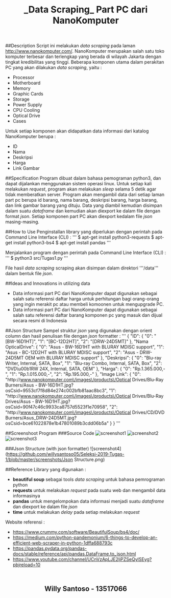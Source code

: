 <h1 align="center">
  <br>
  _Data Scraping_ Part PC dari NanoKomputer
  <br>
  <br>
</h1>


##Description
Script ini melakukan _data scraping_ pada laman http://www.nanokomputer.com/. NanoKomputer merupakan salah satu toko komputer terbesar dan terlengkap yang berada di wilayah Jakarta dengan tingkat kredibilitas yang tinggi. Beberapa komponen utama dalam perakitan PC yang akan dilakukan _data scraping_, yaitu :
- Processor
- Motherboard
- Memory
- Graphic Cards
- Storage
- Power Supply
- CPU Cooling
- Optical Drive
- Cases

Untuk setiap komponen akan didapatkan data informasi dari katalog NanoKomputer berupa :
- ID
- Nama
- Deskripsi
- Harga
- Link Gambar


##Specification
Program dibuat dalam bahasa pemograman python3, dan dapat dijalankan menggunakan sistem operasi linux. Untuk setiap kali melakukan _request_, program akan melakukan _sleep_ selama 5 detik agar tidak memberatkan server. Program akan mengambil data dari setiap laman part pc berupa id barang, nama barang, deskripsi barang, harga barang, dan link gambar barang yang dituju. Data yang diambil kemudian disimpan dalam suatu _dataframe_ dan kemudian akan diexport ke dalam file dengan format _json_. Setiap komponen part PC akan diexport kedalam file _json_ masing-masing.


##How to Use
Penginstallan library yang diperlukan dengan perintah pada Command Line Interface (CLI) :
'''
$ apt-get install python3-requests
$ apt-get install python3-bs4
$ apt-get install pandas
'''

Menjalankan program dengan perintah pada Command Line Interface (CLI) :
'''
$ python3 src/Tugas1.py
'''

File hasil _data scraping_ scraping akan disimpan dalam direktori '''/data''' dalam bentuk file _json_.


##Ideas and Innovations in utilizing data
- Data informasi part PC dari NanoKomputer dapat digunakan sebagai salah satu referensi daftar harga untuk perhitungan bagi orang-orang yang ingin merakit pc atau membeli komoonen untuk mengupgrade PC.
- Data informasi part PC dari NanoKomputer dapat digunakan sebagai salah satu referensi daftar barang komponen pc yang masuk dan dijual secara resmi di Indonesia


##Json Structure
Sampel struktur _json_ yang digunakan dengan orient column dan hasil penulisan file dengan _json_ formatter :
'''
{
    "ID": {
        "0": "[BW-16D1HT]",
        "1": "[BC-12D2HT]",
        "2": "[DRW-24D5MT]"
    },
    "Nama OpticalDrive": {
        "0": "Asus - BW-16D1HT with BLURAY MDISC support",
        "1": "Asus - BC-12D2HT with BLURAY MDISC support",
        "2": "Asus - DRW-24D5MT OEM with BLURAY MDISC support"
    },
    "Deskripsi": {
        "0": "Blu-ray Writer, Internal, SATA, Box",
        "1": "Blu-ray Combo, Internal, SATA, Box",
        "2": "DVD\u00b1RW 24X, Internal, SATA, OEM"
    },
    "Harga": {
        "0": "Rp.1.365.000,-",
        "1": "Rp.1.015.000,-",
        "2": "Rp.195.000,-"
    },
    "Image Link": {
        "0": "http:\/\/www.nanokomputer.com\/images\/products\/Optical Drives\/Blu-Ray Burners\/Asus - BW-16D1HT.jpg?osCsid=9553cf7f8d84e274c002bfb81aac8bc3",
        "1": "http:\/\/www.nanokomputer.com\/images\/products\/Optical Drives\/Blu-Ray Drives\/Asus - BW-16D1HT.jpg?osCsid=90f47c46c9933ca8757d5523f1e70958",
        "2": "http:\/\/www.nanokomputer.com\/images\/products\/Optical Drives\/CD\/DVD Burners\/Asus_DRW-24D5MT.jpg?osCsid=bce61022878e1b47801089b3cdd06b5a"
    }
}
'''


##Screenshoot Program
###Source Code
![screenshot1](https://github.com/willysantoso05/Seleksi-2019-Tugas-1/blob/master/screenshots/Code1.png)
![screenshot2](https://github.com/willysantoso05/Seleksi-2019-Tugas-1/blob/master/screenshots/Code2.png)
![screenshot3](https://github.com/willysantoso05/Seleksi-2019-Tugas-1/blob/master/screenshots/Code3.png)

###Json Structure (with json formatter)
![screenshot4](https://github.com/willysantoso05/Seleksi-2019-Tugas-1/blob/master/screenshots/Json Structure.png)


##Reference
Library yang digunakan :
- __beautiful soup__  sebagai tools _data scraping_ untuk bahasa pemrograman python
- __requests__  untuk melakukan _request_ pada suatu web dan mengambil data informasinya  
- __pandas__  untuk mengelompokan data informasi menjadi suatu _dataframe_ dan diexport ke dalam file _json_
- __time__  untuk melakukan _delay_ pada setiap melakukan _request_

Website referensi :
- https://www.crummy.com/software/BeautifulSoup/bs4/doc/
- https://medium.com/python-pandemonium/6-things-to-develop-an-efficient-web-scraper-in-python-1dffa688793c
- https://pandas.pydata.org/pandas-docs/stable/reference/api/pandas.DataFrame.to_json.html
- https://www.youtube.com/channel/UCnVzApLJE2ljPZSeQylSEyg?pbjreload=10


<h2 align="center">
  <br>
  Willy Santoso - 13517066
  <br>
  <br>
</h2>